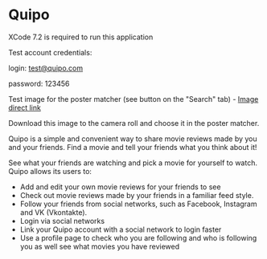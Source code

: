 # Quipo
XCode 7.2 is required to run this application

Test account credentials:

login: test@quipo.com

password: 123456

Test image for the poster matcher (see button on the "Search" tab) - [Image direct link](https://i.imgur.com/0MQRr1n.jpg)

Download this image to the camera roll and choose it in the poster matcher.

Quipo is a simple and convenient way to share movie reviews made by you and your friends. Find a movie and tell your friends what you think about it!

See what your friends are watching and pick a movie for yourself to watch. Quipo allows its users to:

* Add and edit your own movie reviews for your friends to see
* Check out movie reviews made by your friends in a familiar feed style.
* Follow your friends from social networks, such as Facebook, Instagram and VK (Vkontakte).
* Login via social networks
* Link your Quipo account with a social network to login faster
* Use a profile page to check who you are following and who is following you as well see what movies you have reviewed

